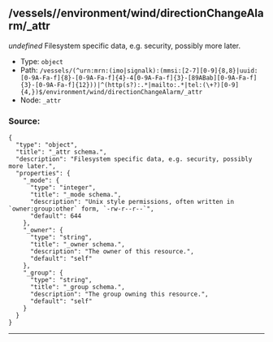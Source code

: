 ## /vessels/<RegExp>/environment/wind/directionChangeAlarm/_attr

*undefined*
Filesystem specific data, e.g. security, possibly more later.

* Type: `object`
* Path: `/vessels/(^urn:mrn:(imo|signalk):(mmsi:[2-7][0-9]{8,8}|uuid:[0-9A-Fa-f]{8}-[0-9A-Fa-f]{4}-4[0-9A-Fa-f]{3}-[89ABab][0-9A-Fa-f]{3}-[0-9A-Fa-f]{12}))|^(http(s?):.*|mailto:.*|tel:(\+?)[0-9]{4,})$/environment/wind/directionChangeAlarm/_attr`
* Node: `_attr`

### Source:
```
{
  "type": "object",
  "title": "_attr schema.",
  "description": "Filesystem specific data, e.g. security, possibly more later.",
  "properties": {
    "_mode": {
      "type": "integer",
      "title": "_mode schema.",
      "description": "Unix style permissions, often written in `owner:group:other` form, `-rw-r--r--`",
      "default": 644
    },
    "_owner": {
      "type": "string",
      "title": "_owner schema.",
      "description": "The owner of this resource.",
      "default": "self"
    },
    "_group": {
      "type": "string",
      "title": "_group schema.",
      "description": "The group owning this resource.",
      "default": "self"
    }
  }
}
```

---
